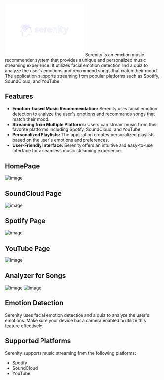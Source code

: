 ![image](https://github.com/Mary-ams/Serenity/blob/main/logo1.png?raw=true)
Serenity is an emotion music recommender system that provides a unique and personalized music streaming experience. It utilizes facial emotion detection and a quiz to analyze the user's emotions and recommend songs that match their mood. The application supports streaming from popular platforms such as Spotify, SoundCloud, and YouTube.

## Features
- **Emotion-based Music Recommendation:** Serenity uses facial emotion detection to analyze the user's emotions and recommends songs that match their mood.
- **Streaming from Multiple Platforms:** Users can stream music from their favorite platforms including Spotify, SoundCloud, and YouTube.
- **Personalized Playlists:** The application creates personalized playlists based on the user's emotions and preferences.
- **User-Friendly Interface:** Serenity offers an intuitive and easy-to-use interface for a seamless music streaming experience.

## HomePage
![image](https://github.com/Mary-ams/Serenity/assets/102135323/9d2e30f8-2610-4c03-9cdb-6edf2140c472)

## SoundCloud Page
![image](https://github.com/Mary-ams/Serenity/assets/102135323/62cb9d19-ccda-4f26-9233-627d8cecfc81)

## Spotify Page
![image](https://github.com/Mary-ams/Serenity/assets/102135323/dca68d6e-c35b-442f-a71c-2c94861b04f4)

## YouTube Page
![image](https://github.com/Mary-ams/Serenity/assets/102135323/8757c392-d479-4d65-b87d-6d82fde71ead)

## Analyzer for Songs
![image](https://github.com/Mary-ams/Serenity/assets/102135323/5179e0e1-725f-469c-b0c2-ae300bdd61a2)
![image](https://github.com/Mary-ams/Serenity/assets/102135323/af1383ed-6e2e-46eb-8daf-5a4f9175edaa)



## Emotion Detection

Serenity uses facial emotion detection and a quiz to analyze the user's emotions. Make sure your device has a camera enabled to utilize this feature effectively.

## Supported Platforms

Serenity supports music streaming from the following platforms:
- Spotify
- SoundCloud
- YouTube
